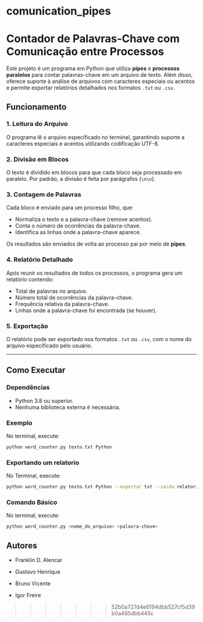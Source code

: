 # comunication_pipes

# **Contador de Palavras-Chave com Comunicação entre Processos**

Este projeto é um programa em Python que utiliza **pipes** e **processos paralelos** para contar palavras-chave em um arquivo de texto. Além disso, oferece suporte à análise de arquivos com caracteres especiais ou acentos e permite exportar relatórios detalhados nos formatos `.txt` ou `.csv`.

## **Funcionamento**

### **1. Leitura do Arquivo**
O programa lê o arquivo especificado no terminal, garantindo suporte a caracteres especiais e acentos utilizando codificação UTF-8.

### **2. Divisão em Blocos**
O texto é dividido em blocos para que cada bloco seja processado em paralelo. Por padrão, a divisão é feita por parágrafos (`\n\n`).

### **3. Contagem de Palavras**
Cada bloco é enviado para um processo filho, que:
- Normaliza o texto e a palavra-chave (remove acentos).
- Conta o número de ocorrências da palavra-chave.
- Identifica as linhas onde a palavra-chave aparece.

Os resultados são enviados de volta ao processo pai por meio de **pipes**.

### **4. Relatório Detalhado**
Após reunir os resultados de todos os processos, o programa gera um relatório contendo:
- Total de palavras no arquivo.
- Número total de ocorrências da palavra-chave.
- Frequência relativa da palavra-chave.
- Linhas onde a palavra-chave foi encontrada (se houver).

### **5. Exportação**
O relatório pode ser exportado nos formatos `.txt` ou `.csv`, com o nome do arquivo especificado pelo usuário.

---

## **Como Executar**

### **Dependências**
- Python 3.8 ou superior.
- Nenhuma biblioteca externa é necessária.


### **Exemplo**
No terminal, execute:
```bash
python word_counter.py texto.txt Python
```

### **Exportando um relatorio**
No Terminal, execute:
```bash
python word_counter.py texto.txt Python --exportar txt --saida relatorio.txt
```

### **Comando Básico**
No terminal, execute:
```bash
python word_counter.py <nome_do_arquivo> <palavra-chave>
```

## **Autores**

- Franklin D. Alencar

-  Gustavo Henrique

-  Bruno Vicente

-  Igor Freire

>>>>>>> 52b0a727d4e6194dbb527cf5d39b0a485dbb445c

